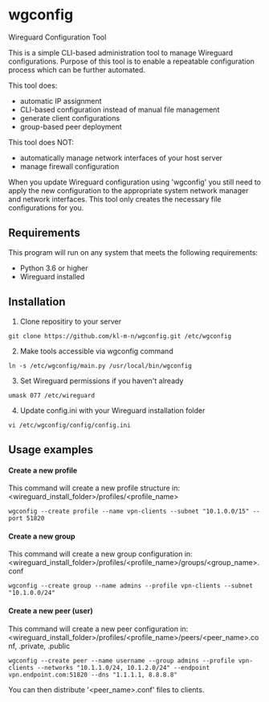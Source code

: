 # wgconfig
Wireguard Configuration Tool

This is a simple CLI-based administration tool to manage Wireguard configurations. Purpose of this tool is to enable a repeatable configuration process which can be further automated.

 This tool does:
- automatic IP assignment
- CLI-based configuration instead of manual file management
- generate client configurations
- group-based peer deployment

This tool does NOT:
- automatically manage network interfaces of your host server
- manage firewall configuration

When you update Wireguard configuration using 'wgconfig' you still need to apply the new configuration to the appropriate system network manager and network interfaces. This tool only creates the necessary file configurations for you.

## Requirements
This program will run on any system that meets the following requirements:
- Python 3.6 or higher
- Wireguard installed


## Installation
1. Clone repositiry to your server
```
git clone https://github.com/kl-m-n/wgconfig.git /etc/wgconfig
```
2. Make tools accessible via wgconfig command
```
ln -s /etc/wgconfig/main.py /usr/local/bin/wgconfig
```
3. Set Wireguard permissions if you haven't already
```
umask 077 /etc/wireguard
```
4. Update config.ini with your Wireguard installation folder
```
vi /etc/wgconfig/config/config.ini
```

## Usage examples

#### Create a new profile
This command will create a new profile structure in: <wireguard_install_folder>/profiles/<profile_name>
```
wgconfig --create profile --name vpn-clients --subnet "10.1.0.0/15" --port 51820
```

#### Create a new group
This command will create a new group configuration in: <wireguard_install_folder>/profiles/<profile_name>/groups/<group_name>.conf
```
wgconfig --create group --name admins --profile vpn-clients --subnet "10.1.0.0/24"
```


#### Create a new peer (user)
This command will create a new peer configuration in: <wireguard_install_folder>/profiles/<profile_name>/peers/<peer_name>.conf, .private, .public
```
wgconfig --create peer --name username --group admins --profile vpn-clients --networks "10.1.1.0/24, 10.1.2.0/24" --endpoint vpn.endpoint.com:51820 --dns "1.1.1.1, 8.8.8.8"
```

You can then distribute '<peer_name>.conf' files to clients.
